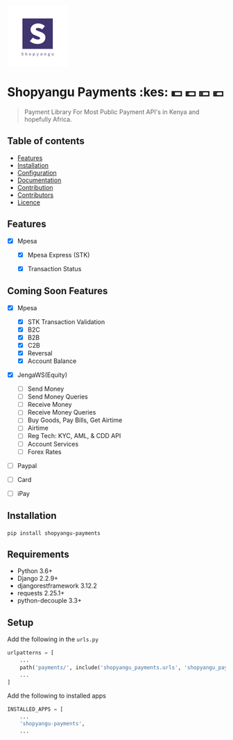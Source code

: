 <p align="left"><a href="https://www.shopyangu.com/" target="_blank"><img src="assets/logo.png" width="140"></a></p>


# Shopyangu Payments  :kes: :dollar: :pound: :yen: :euro:

> Payment Library For Most Public Payment API's in Kenya and hopefully Africa.


## Table of contents

- [Features](#features)
- [Installation](#installation)
- [Configuration](#configuration)
- [Documentation](#documentation)
- [Contribution](#contribution)
- [Contributors](#contributors)
- [Licence](#licence)


## Features

- [x] Mpesa
  - [x] Mpesa Express (STK)
  - [x] Transaction Status


## Coming Soon Features
- [x] Mpesa
  - [x] STK Transaction Validation
  - [x] B2C
  - [x] B2B
  - [x] C2B
  - [x] Reversal
  - [x] Account Balance
- [x] JengaWS(Equity)
  - [ ] Send Money
  - [ ] Send Money Queries
  - [ ] Receive Money
  - [ ] Receive Money Queries
  - [ ] Buy Goods, Pay Bills, Get Airtime
  - [ ] Airtime
  - [ ] Reg Tech: KYC, AML, & CDD API
  - [ ] Account Services
  - [ ] Forex Rates
- [ ] Paypal
- [ ] Card
- [ ] iPay



## Installation
`pip install shopyangu-payments`


## Requirements 

- Python 3.6+
- Django 2.2.9+
- djangorestframework 3.12.2
- requests 2.25.1+
- python-decouple 3.3+


## Setup

Add the following in the `urls.py`
```python
urlpatterns = [
    ...
    path('payments/', include('shopyangu_payments.urls', 'shopyangu_payments')),
    ...
]
```


Add the following to installed apps

```python
INSTALLED_APPS = [
    ...
    'shopyangu-payments',
    ...
```